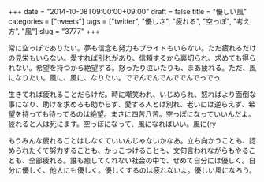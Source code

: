 +++
date = "2014-10-08T09:00:00+09:00"
draft = false
title = "優しい風"
categories = ["tweets"]
tags = ["twitter", "優しさ", "疲れる", "空っぽ", "考え方", "風"]
slug = "3777"
+++

常に空っぽでありたい。夢も信念も努力もプライドもいらない。ただ疲れるだけの見栄もいらない。愛すれば別れがあり、信頼するから裏切られ、求めても得られない。希望を持つから絶望する。怒ったり泣いたりも、まあ疲れる。ただ、風になりたい。風に、風に、なりたい。ででんでんでんででんでっでっ

生きてれば疲れることだらけだ。時に嘲笑われ、いじめられ、怒ればより面倒な事になり、助けを求めるも助からず、愛する人とは別れ、老いには逆らえず、希望を持っても待ってるのは絶望。まさに四苦八苦。空っぽになっていいんだよ。疲れると人は死にます。空っぽになって、風になればいい。風に(ry

もうみんな疲れることはしなくていいんじゃないかなあ。立ち向かうことも、認められたくて努力することも、かっこつけることも、文句言われながらもやることも、全部疲れる。誰も癒してくれない社会の中で、せめて自分には優しく。自分に優しく、他人にも優しく。優しくするのは疲れないよ。優しい風になろう。

